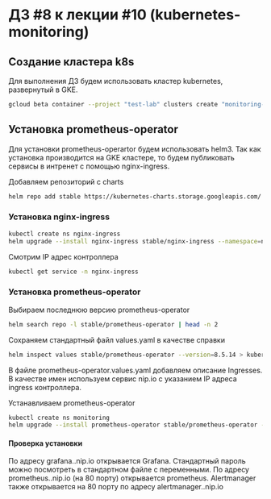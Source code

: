 # ДЗ #8 к лекции #10 (kubernetes-monitoring)

## Создание кластера k8s
Для выполнения ДЗ будем использовать кластер kubernetes, развернутый в GKE.
```bash
gcloud beta container --project "test-lab" clusters create "monitoring-lab" --zone "europe-west1-d" --no-enable-basic-auth --cluster-version "1.14.10-gke.17" --machine-type "n1-standard-1" --image-type "COS" --disk-type "pd-standard" --disk-size "100" --scopes "https://www.googleapis.com/auth/devstorage.read_only","https://www.googleapis.com/auth/logging.write","https://www.googleapis.com/auth/monitoring","https://www.googleapis.com/auth/servicecontrol","https://www.googleapis.com/auth/service.management.readonly","https://www.googleapis.com/auth/trace.append" --num-nodes "3" --enable-stackdriver-kubernetes --enable-ip-alias --network "projects/apigee-test-lab/global/networks/default" --subnetwork "projects/apigee-test-lab/regions/europe-west1/subnetworks/default" --default-max-pods-per-node "110" --addons HorizontalPodAutoscaling,HttpLoadBalancing --enable-autoupgrade --enable-autorepair
```

## Установка prometheus-operator
Для установки prometheus-operartor будем использовать helm3. Так как установка производится на GKE кластере, то будем публиковать сервисы в интренет с помощью nginx-ingress.

Добавляем репозиторий с charts
```bash
helm repo add stable https://kubernetes-charts.storage.googleapis.com/
```

### Установка nginx-ingress

```bash
kubectl create ns nginx-ingress
helm upgrade --install nginx-ingress stable/nginx-ingress --namespace=nginx-ingress --version=1.29.5
```
Смотрим IP адрес контроллера
```bash
kubectl get service -n nginx-ingress
```

### Установка prometheus-operator

Выбираем последнюю версию prometheus-operator
```bash
helm search repo -l stable/prometheus-operator | head -n 2
```

Сохраняем стандартный файл values.yaml в качестве справки
```bash
helm inspect values stable/prometheus-operator --version=8.5.14 > kubernetes-monitoring/prometheus-operator.values.yaml.default
```
В файле prometheus-operator.values.yaml добавляем описание Ingresses. В качестве имен используем сервис nip.io с указанием IP адреса ingress контроллера.

Устанавливаем prometheus-operator
```bash
kubectl create ns monitoring
helm upgrade --install prometheus-operator stable/prometheus-operator --version=8.5.14 --namespace=monitoring -f kubernetes-monitoring/prometheus-operator.values.yaml
```

#### Проверка установки
По адресу grafana.<your ip>.nip.io открывается Grafana. Стандартный пароль можно посмотреть в стандартном файле с переменными.
По адресу prometheus.<your ip>.nip.io (на 80 порту) открывается prometheus. Alertmanager также открывается на 80 порту по адресу alertmanager.<your ip>.nip.io
